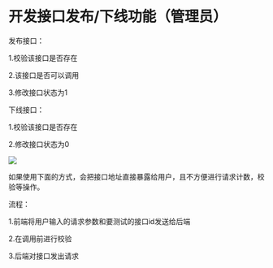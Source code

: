 # 开发接口发布/下线功能（管理员）

发布接口：

1.校验该接口是否存在

2.该接口是否可以调用

3.修改接口状态为1



下线接口：

1.校验该接口是否存在

2.修改接口状态为0



![](D:\学习笔记\项目\pictures\Snipaste_2024-07-11_23-03-22.jpg)

如果使用下面的方式，会把接口地址直接暴露给用户，且不方便进行请求计数，校验等操作。

流程：

1.前端将用户输入的请求参数和要测试的接口id发送给后端

2.在调用前进行校验

3.后端对接口发出请求